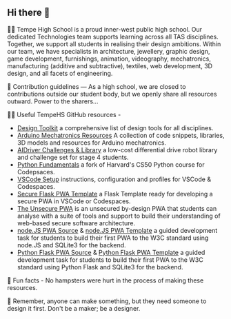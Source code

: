 ## Hi there 👋

🙋‍♀️ Tempe High School is a proud inner-west public high school. Our dedicated Technologies team supports learning across all TAS disciplines. Together, we support all students in realising their design ambitions. Within our team, we have specialists in architecture, jewellery, graphic design, game development, furnishings, animation, videography, mechatronics, manufacturing (additive and subtractive), textiles, web development, 3D design, and all facets of engineering.

🌈 Contribution guidelines — As a high school, we are closed to contributions outside our student body, but we openly share all resources outward. Power to the sharers...

👩‍💻 Useful TempeHS GitHub resources - 
- [Design Toolkit](https://tempehs.github.io/designToolKit/) a comprehensive list of design tools for all disciplines.
- [Arduino Mechatronics Resources](https://github.com/TempeHS/TempeHS_Ardunio_Bootcamp) A collection of code snippets, libraries, 3D models and resources for Arduino mechatronics.
- [AIDriver Challenges & Library](https://github.com/TempeHS/AIDriver_Challenges) a low-cost differential drive robot library and challenge set for stage 4 students.
- [Python Fundamentals](https://github.com/TempeHS/PythonFundamentals) a fork of Harvard's CS50 Python course for Codepsaces.
- [VSCode Setup](https://github.com/TempeHS/TempeHS_VSCode_Setup) instructions, configuration and profiles for VSCode & Codespaces.
- [Secure Flask PWA Template](https://github.com/TempeHS/Secure_Flask_PWA_Template) a Flask Template ready for developing a secure PWA in VSCode or Codespaces.
- [The Unsecure PWA](https://github.com/TempeHS/The_Unsecure_PWA) is an unsecured by-design PWA that students can analyse with a suite of tools and support to build their understanding of web-based secure software architecture.
- [node.JS PWA Source](https://github.com/TempeHS/NodeJS_PWA_Programming_For_The_Web_Task_Source) & [node.JS PWA Template](https://github.com/TempeHS/NodeJS_PWA_Programming_For_The_Web_Task_Template) a guided development task for students to build their first PWA to the W3C standard using node.JS and SQLite3 for the backend.
- [Python Flask PWA Source](https://github.com/TempeHS/Flask_PWA_Programming_For_The_Web_Task_Source) & [Python Flask PWA Template](https://github.com/TempeHS/Flask_PWA_Programming_For_The_Web_Task_Template) a guided development task for students to build their first PWA to the W3C standard using Python Flask and SQLite3 for the backend.

🍿 Fun facts - No hampsters were hurt in the process of making these resources.

🧙 Remember, anyone can make something, but they need someone to design it first. Don't be a maker; be a designer.
